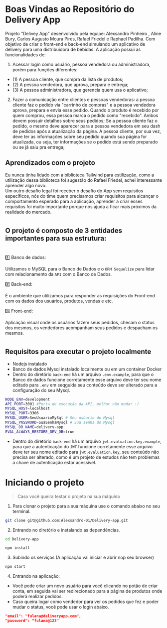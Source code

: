 # Boas Vindas ao Repositório do Delivery App

Projeto "Delivey App" desenvolvido pela equipe: Alexsandro Pinheiro , Aline Bury, Carlos Augusto Moura Pires, Rafael Friedel e Raphael Padilha. Com objetivo de criar o front-end e back-end simulando um aplicativo de delivery para uma distribuidora de bebidas. A aplicação possui as funcionalidades de:

1. Acessar login como usuário, pessoa vendedora ou administradora, porém para funções diferentes:
- (1) A pessoa cliente, que compra da lista de produtos;
- (2) A pessoa vendedora, que aprova, prepara e entrega;
- (3) A pessoa administradora, que gerencia quem usa o aplicativo;

2. Fazer a comunicação entre clientes e pessoas vendedoras: a pessoa cliente faz o pedido via "carrinho de compras" e a pessoa vendedora aprova, prepara e envia esse pedido. Quando o produto é recebido por quem comprou, essa pessoa marca o pedido como "recebido". Ambos devem possuir detalhes sobre seus pedidos;
Se a pessoa cliente faz o pedido, o mesmo deve aparecer para a pessoa vendedora em seu dash de pedidos após a atualização da página. A pessoa cliente, por sua vez, deve ter as informações sobre seu pedido quando sua página for atualizada, ou seja, ter informações se o pedido está sendo preparado ou se já saiu pra entrega;

## Aprendizados com o projeto

Eu nunca tinha lidado com a biblioteca Tailwind para estilização, como a utilização dessa biblioteca foi sugestão do Rafael Friedel, achei interessante aprender algo novo. <br />
Um outro desafio legal foi receber o desafio do App sem requisitos específicos, nós do time quem precisamos criar requisitos para alcançar o comportamento esperado para a aplicação, aprender a criar esses requisitos foi muito importante porque nos ajuda a ficar mais próximos da realidade do mercado.

#

## O projeto é composto de 3 entidades importantes para sua estrutura:
#

1️⃣ Banco de dados:

Utilizamos o MySQL para o Banco de Dados e o `ORM Sequelize` para lidar com relacionamento da `API` com o Banco de Dados.

2️⃣ Back-end:

É o ambiente que utilizamos para responder as requisições do Front-end com os dados dos usuários, produtos, vendas e etc.

3️⃣ Front-end:

Aplicação visual onde os usuários fazem seus pedidos, checam o status dos mesmos, os vendedores acompanham seus pedidos e despacham os mesmos.

#

## Requisitos para executar o projeto localmente

- Nodejs instalado
- Banco de dados Mysql instalado localmente ou em um container Docker
- Dentro do diretório `back-end` há um arquivo `.env.example`, para que o Banco de dados funcione corretamente esse arquivo deve ter seu nome editado para `.env` em seqguida seu conteúdo deve ser alterado para a configuração do seu Mysql.

```bash
NODE_ENV=development
API_PORT=3001 #Porta de execução da API, melhor não mudar :)
MYSQL_HOST=localhost
MYSQL_PORT=3306
MYSQL_USER=SeuUsuarioMySql # Seu usúario do Mysql
MYSQL_PASSWORD=SuaSenhaMysql # Sua senha do Mysql
MYSQL_DB_NAME=delivery-app
EVAL_ALWAYS_RESTORE_DEV_DB=true
```

- Dentro do diretório `back-end` há um arquivo `jwt.evaluation.key.example`, para que a autenticação do `JWT` funcione corretamente esse arquivo deve ter seu nome editado para `jwt.evaluation.key`, seu conteúdo não precisa ser alterado, como é um projeto de estudos não tem problemas a chave de autenticação estar acessível.

# Iniciando o projeto

> Caso você queira testar o projeto na sua máquina

1. Para clonar o projeto para a sua máquina use o comando abaixo no seu terminal.

```bash
git clone git@github.com:Alexsandro-01/Delivery-app.git
```

2. Entrando no diretório e instalando as dependências.
```bash
cd Delivery-app

npm install
```

3. Subindo os serviços (A aplicação vai iniciar e abrir nop seu browser)

```bash
npm start
```

4. Entrando na aplicação:
- Você pode criar um novo usuário para você clicando no potão de criar conta, em seguida vai ser redirecionado para a página de produtos onde poderá realizar pedidos.
- Caso queira logar como vendedor para ver os pedidos que fez e poder mudar o status, você pode usar o login abaixo.

```json
"email": "fulana@deliveryapp.com",
"password": "fulana@123"
```
